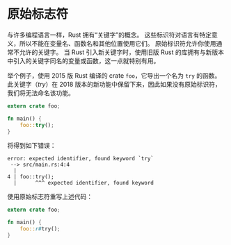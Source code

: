 # 原始标志符

与许多编程语言一样，Rust 拥有“关键字”的概念。 这些标识符对语言有特定意义，所以不能在变量名、函数名和其他位置使用它们。 原始标识符允许你使用通常不允许的关键字。 当 Rust 引入新关键字时，使用旧版 Rust 的库拥有与新版本中引入的关键字同名的变量或函数，这一点就特别有用。

举个例子，使用 2015 版 Rust 编译的 crate `foo`，它导出一个名为 `try` 的函数。 此关键字（*try*）在 2018 版本的新功能中保留下来，因此如果没有原始标识符，我们将无法命名该功能。

```rust
extern crate foo;

fn main() {
    foo::try();
}
```

将得到如下错误：

```text
error: expected identifier, found keyword `try`
 --> src/main.rs:4:4
  |
4 | foo::try();
  |      ^^^ expected identifier, found keyword
```

使用原始标志符重写上述代码：

```rust
extern crate foo;

fn main() {
    foo::r#try();
}
```
